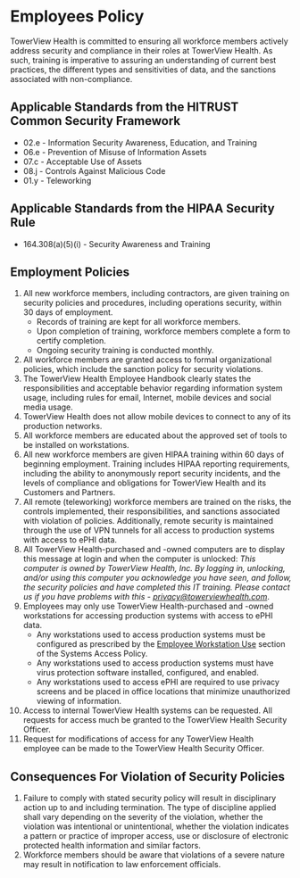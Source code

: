 # Employees Policy

TowerView Health is committed to ensuring all workforce members actively address security and compliance in their roles at TowerView Health. As such, training is imperative to assuring an understanding of current best practices, the different types and sensitivities of data, and the sanctions associated with non-compliance.

## Applicable Standards from the HITRUST Common Security Framework

* 02.e - Information Security Awareness, Education, and Training
* 06.e - Prevention of Misuse of Information Assets
* 07.c - Acceptable Use of Assets
* 08.j - Controls Against Malicious Code
* 01.y - Teleworking

## Applicable Standards from the HIPAA Security Rule

* 164.308(a)(5)(i) - Security Awareness and Training


## Employment Policies

1. All new workforce members, including contractors, are given training on security policies and procedures, including operations security, within 30 days of employment.
	* Records of training are kept for all workforce members.
	* Upon completion of training, workforce members complete a form to certify completion.
	* Ongoing security training is conducted monthly.
2. All workforce members are granted access to formal organizational policies, which include the sanction policy for security violations.
3. The TowerView Health Employee Handbook clearly states the responsibilities and acceptable behavior regarding information system usage, including rules for email, Internet, mobile devices and social media usage.
4. TowerView Health does not allow mobile devices to connect to any of its production networks.
5. All workforce members are educated about the approved set of tools to be installed on workstations.
6. All new workforce members are given HIPAA training within 60 days of beginning employment. Training includes HIPAA reporting requirements, including the ability to anonymously report security incidents, and the levels of compliance and obligations for TowerView Health and its Customers and Partners.
7. All remote (teleworking) workforce members are trained on the risks, the controls implemented, their responsibilities, and sanctions associated with violation of policies. Additionally, remote security is maintained through the use of VPN tunnels for all access to production systems with access to ePHI data.
8. All TowerView Health-purchased and -owned computers are to display this message at login and when the computer is unlocked: *This computer is owned by TowerView Health, Inc. By logging in, unlocking, and/or using this computer you acknowledge you have seen, and follow, the security policies and have completed this IT training. Please contact us if you have problems with this - privacy@towerviewhealth.com*.
9. Employees may only use TowerView Health-purchased and -owned workstations for accessing production systems with access to ePHI data.
	* Any workstations used to access production systems must be configured as prescribed by the [Employee Workstation Use](#employee-workstation-use) section of the Systems Access Policy.
	* Any workstations used to access production systems must have virus protection software installed, configured, and enabled.
	* Any workstations used to access ePHI are required to use privacy screens and be placed in office locations that minimize unauthorized viewing of information.
10. Access to internal TowerView Health systems can be requested. All requests for access much be granted to the TowerView Health Security Officer.
11. Request for modifications of access for any TowerView Health employee can be made to the TowerView Health Security Officer.

## Consequences For Violation of Security Policies

1. Failure to comply with stated security policy will result in disciplinary action up to and including termination. The type of discipline applied shall vary depending on the severity of the violation, whether the violation was intentional or unintentional, whether the violation indicates a pattern or practice of improper access, use or disclosure of electronic protected health information and similar factors.
2. Workforce members should be aware that violations of a severe nature may result in notification to law enforcement officials.